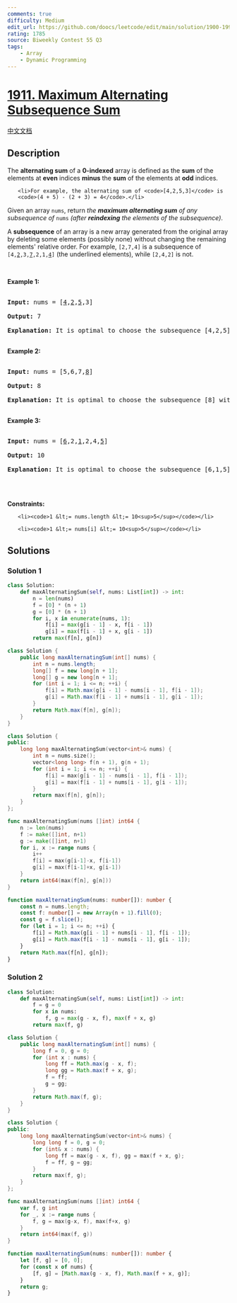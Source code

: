 ```yaml
---
comments: true
difficulty: Medium
edit_url: https://github.com/doocs/leetcode/edit/main/solution/1900-1999/1911.Maximum%20Alternating%20Subsequence%20Sum/README_EN.md
rating: 1785
source: Biweekly Contest 55 Q3
tags:
    - Array
    - Dynamic Programming
---
```


<!-- problem:start -->

# [1911. Maximum Alternating Subsequence Sum](https://leetcode.com/problems/maximum-alternating-subsequence-sum)

[中文文档](/solution/1900-1999/1911.Maximum%20Alternating%20Subsequence%20Sum/README.md)

## Description

<!-- description:start -->

<p>The <strong>alternating sum</strong> of a <strong>0-indexed</strong> array is defined as the <strong>sum</strong> of the elements at <strong>even</strong> indices <strong>minus</strong> the <strong>sum</strong> of the elements at <strong>odd</strong> indices.</p>

<ul>

    <li>For example, the alternating sum of <code>[4,2,5,3]</code> is <code>(4 + 5) - (2 + 3) = 4</code>.</li>

</ul>

<p>Given an array <code>nums</code>, return <em>the <strong>maximum alternating sum</strong> of any subsequence of </em><code>nums</code><em> (after <strong>reindexing</strong> the elements of the subsequence)</em>.</p>

<ul>

</ul>

<p>A <strong>subsequence</strong> of an array is a new array generated from the original array by deleting some elements (possibly none) without changing the remaining elements&#39; relative order. For example, <code>[2,7,4]</code> is a subsequence of <code>[4,<u>2</u>,3,<u>7</u>,2,1,<u>4</u>]</code> (the underlined elements), while <code>[2,4,2]</code> is not.</p>

<p>&nbsp;</p>

<p><strong class="example">Example 1:</strong></p>

<pre>

<strong>Input:</strong> nums = [<u>4</u>,<u>2</u>,<u>5</u>,3]

<strong>Output:</strong> 7

<strong>Explanation:</strong> It is optimal to choose the subsequence [4,2,5] with alternating sum (4 + 5) - 2 = 7.

</pre>

<p><strong class="example">Example 2:</strong></p>

<pre>

<strong>Input:</strong> nums = [5,6,7,<u>8</u>]

<strong>Output:</strong> 8

<strong>Explanation:</strong> It is optimal to choose the subsequence [8] with alternating sum 8.

</pre>

<p><strong class="example">Example 3:</strong></p>

<pre>

<strong>Input:</strong> nums = [<u>6</u>,2,<u>1</u>,2,4,<u>5</u>]

<strong>Output:</strong> 10

<strong>Explanation:</strong> It is optimal to choose the subsequence [6,1,5] with alternating sum (6 + 5) - 1 = 10.

</pre>

<p>&nbsp;</p>

<p><strong>Constraints:</strong></p>

<ul>

    <li><code>1 &lt;= nums.length &lt;= 10<sup>5</sup></code></li>

    <li><code>1 &lt;= nums[i] &lt;= 10<sup>5</sup></code></li>

</ul>

<!-- description:end -->

## Solutions

<!-- solution:start -->

### Solution 1

<!-- tabs:start -->

```python
class Solution:
    def maxAlternatingSum(self, nums: List[int]) -> int:
        n = len(nums)
        f = [0] * (n + 1)
        g = [0] * (n + 1)
        for i, x in enumerate(nums, 1):
            f[i] = max(g[i - 1] - x, f[i - 1])
            g[i] = max(f[i - 1] + x, g[i - 1])
        return max(f[n], g[n])
```

```java
class Solution {
    public long maxAlternatingSum(int[] nums) {
        int n = nums.length;
        long[] f = new long[n + 1];
        long[] g = new long[n + 1];
        for (int i = 1; i <= n; ++i) {
            f[i] = Math.max(g[i - 1] - nums[i - 1], f[i - 1]);
            g[i] = Math.max(f[i - 1] + nums[i - 1], g[i - 1]);
        }
        return Math.max(f[n], g[n]);
    }
}
```

```cpp
class Solution {
public:
    long long maxAlternatingSum(vector<int>& nums) {
        int n = nums.size();
        vector<long long> f(n + 1), g(n + 1);
        for (int i = 1; i <= n; ++i) {
            f[i] = max(g[i - 1] - nums[i - 1], f[i - 1]);
            g[i] = max(f[i - 1] + nums[i - 1], g[i - 1]);
        }
        return max(f[n], g[n]);
    }
};
```

```go
func maxAlternatingSum(nums []int) int64 {
	n := len(nums)
	f := make([]int, n+1)
	g := make([]int, n+1)
	for i, x := range nums {
		i++
		f[i] = max(g[i-1]-x, f[i-1])
		g[i] = max(f[i-1]+x, g[i-1])
	}
	return int64(max(f[n], g[n]))
}
```

```ts
function maxAlternatingSum(nums: number[]): number {
    const n = nums.length;
    const f: number[] = new Array(n + 1).fill(0);
    const g = f.slice();
    for (let i = 1; i <= n; ++i) {
        f[i] = Math.max(g[i - 1] + nums[i - 1], f[i - 1]);
        g[i] = Math.max(f[i - 1] - nums[i - 1], g[i - 1]);
    }
    return Math.max(f[n], g[n]);
}
```

<!-- tabs:end -->

<!-- solution:end -->

<!-- solution:start -->

### Solution 2

<!-- tabs:start -->

```python
class Solution:
    def maxAlternatingSum(self, nums: List[int]) -> int:
        f = g = 0
        for x in nums:
            f, g = max(g - x, f), max(f + x, g)
        return max(f, g)
```

```java
class Solution {
    public long maxAlternatingSum(int[] nums) {
        long f = 0, g = 0;
        for (int x : nums) {
            long ff = Math.max(g - x, f);
            long gg = Math.max(f + x, g);
            f = ff;
            g = gg;
        }
        return Math.max(f, g);
    }
}
```

```cpp
class Solution {
public:
    long long maxAlternatingSum(vector<int>& nums) {
        long long f = 0, g = 0;
        for (int& x : nums) {
            long ff = max(g - x, f), gg = max(f + x, g);
            f = ff, g = gg;
        }
        return max(f, g);
    }
};
```

```go
func maxAlternatingSum(nums []int) int64 {
	var f, g int
	for _, x := range nums {
		f, g = max(g-x, f), max(f+x, g)
	}
	return int64(max(f, g))
}
```

```ts
function maxAlternatingSum(nums: number[]): number {
    let [f, g] = [0, 0];
    for (const x of nums) {
        [f, g] = [Math.max(g - x, f), Math.max(f + x, g)];
    }
    return g;
}
```

<!-- tabs:end -->

<!-- solution:end -->

<!-- problem:end -->
